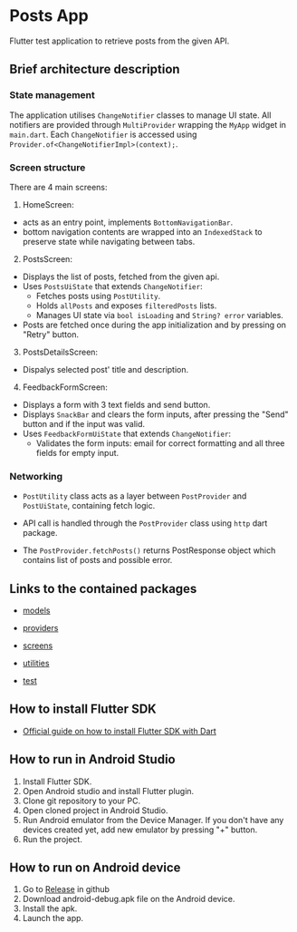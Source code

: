 # Posts App

Flutter test application to retrieve posts from the given API.

## Brief architecture description

### State management
The application utilises `ChangeNotifier` classes to manage UI state. All notifiers are provided through `MultiProvider` wrapping the `MyApp` widget in `main.dart`.
Each `ChangeNotifier` is accessed using `Provider.of<ChangeNotifierImpl>(context);`.

### Screen structure
There are 4 main screens: 
1. HomeScreen: 
  - acts as an entry point, implements `BottomNavigationBar`.
  - bottom navigation contents are wrapped into an `IndexedStack` to preserve state while navigating between tabs.

2. PostsScreen: 
- Displays the list of posts, fetched from the given api.
- Uses `PostsUiState` that extends `ChangeNotifier`: 
  - Fetches posts using `PostUtility`.
  - Holds `allPosts` and exposes `filteredPosts` lists.
  - Manages UI state via `bool isLoading` and `String? error` variables.
- Posts are fetched once during the app initialization and by pressing on "Retry" button.

3. PostsDetailsScreen: 
- Dispalys selected post' title and description.

4. FeedbackFormScreen: 
- Displays a form with 3 text fields and send button.
- Displays `SnackBar` and clears the form inputs, after pressing the "Send" button and if the input was valid.
- Uses `FeedbackFormUiState` that extends `ChangeNotifier`: 
  - Validates the form inputs: email for correct formatting and all three fields for empty input.

### Networking
- `PostUtility` class acts as a layer between `PostProvider` and `PostUiState`, containing fetch logic.

- API call is handled through the `PostProvider` class using `http` dart package.
- The `PostProvider.fetchPosts()` returns PostResponse object which contains list of posts and possible error.

## Links to the contained packages
- [models](https://github.com/AriIamsh/flutter-posts-app/tree/main/lib/models)
- [providers](https://github.com/AriIamsh/flutter-posts-app/tree/main/lib/providers)
- [screens](https://github.com/AriIamsh/flutter-posts-app/tree/main/lib/screens)
- [utilities](https://github.com/AriIamsh/flutter-posts-app/tree/main/lib/utilities)

- [test](https://github.com/AriIamsh/flutter-posts-app/tree/main/test)

## How to install Flutter SDK
- [Official guide on how to install Flutter SDK with Dart](https://docs.flutter.dev/get-started/install)

## How to run in Android Studio
1. Install Flutter SDK.
2. Open Android studio and install Flutter plugin.
3. Clone git repository to your PC.
4. Open cloned project in Android Studio.
5. Run Android emulator from the Device Manager. If you don't have any devices created yet, add new emulator by pressing "+" button.
6. Run the project.

## How to run on Android device
1. Go to [Release](https://github.com/AriIamsh/flutter-posts-app/releases/tag/0.0.1) in github
2. Download android-debug.apk file on the Android device.
3. Install the apk.
4. Launch the app.

